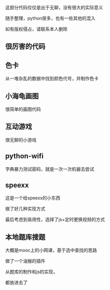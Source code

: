 这部分代码仅仅是出于无聊，没有很大的实际意义

随手整理，python居多，也有一些其他的混入

如有版权侵占，请联系本人删除

## 很厉害的代码

## 色卡

从一堆杂乱的数据中找到颜色代号，并制作色卡

## 小海龟画图

很简单的画图代码

## 互动游戏

很无聊的小游戏

## python-wifi

字典暴力测试密码，就是一次一次机器去尝试

## speexx

这是一个给speexx的小东西

做了好几种实现方式

最后考虑到易用性，选择了js+定时更换视频的方式

## 本地题库搜题

大概是mooc上的小网课，基于选中查找的思路

做了一个油猴的插件

从题库的制作和js的实现，

都放进去了

